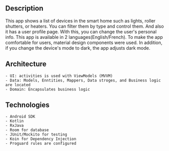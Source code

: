 ## Description
This app shows a list of devices in the smart home such as lights, roller shutters, or heaters.
You can filter them by type and control them. And also it has a user profile page. With this, you can change the user's
personal info. This app is available in 2 languages(English/French). To make the app comfortable for users, material design
components were used. In addition, if you change the device's mode to dark, the app adjusts dark mode.

## Architecture
    - UI: activities is used with ViewModels (MVVM)
    - Data: Models, Enntities, Mappers, Data stroges, and Business logic are located
    - Domain: Encapsulates business logic

## Technologies
    - Android SDK
    - Kotlin
    - RxJava
    - Room for database
    - JUnit/Mockito for testing
    - Koin for Dependency Injection
    - Proguard rules are configured